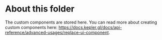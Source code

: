 # About this folder

The custom components are stored here. You can read more about creating custom components here: https://docs.kepler.gl/docs/api-reference/advanced-usages/replace-ui-component.